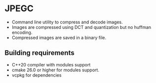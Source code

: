 # JPEGC
* Command line utility to compress and decode images.
* Images are compressed using DCT and quantization but no huffman encoding.
* Compressed images are saved in a binary file.
## Building requirements
* C++20 compiler with modules support
* cmake 26.0 or higher for modules support.
* vcpkg for dependencies
